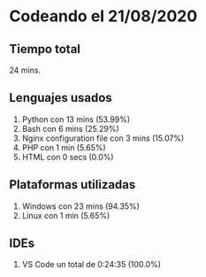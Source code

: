 # Codeando el 21/08/2020

## Tiempo total
24 mins.

## Lenguajes usados
1. Python con 13 mins (53.99%)
1. Bash con 6 mins (25.29%)
1. Nginx configuration file con 3 mins (15.07%)
1. PHP con 1 min (5.65%)
1. HTML con 0 secs (0.0%)

## Plataformas utilizadas
1. Windows con 23 mins (94.35%)
1. Linux con 1 min (5.65%)

## IDEs
1. VS Code un total de 0:24:35 (100.0%)
